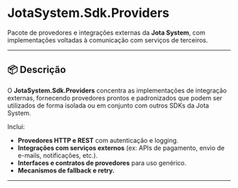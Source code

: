 # JotaSystem.Sdk.Providers

Pacote de provedores e integrações externas da **Jota System**, com implementações voltadas à comunicação com serviços de terceiros.

---

## 📦 Descrição

O **JotaSystem.Sdk.Providers** concentra as implementações de integração externas, fornecendo provedores prontos e padronizados que podem ser utilizados de forma isolada ou em conjunto com outros SDKs da Jota System.

Inclui:
- **Provedores HTTP e REST** com autenticação e logging.
- **Integrações com serviços externos** (ex: APIs de pagamento, envio de e-mails, notificações, etc.).
- **Interfaces e contratos de provedores** para uso genérico.
- **Mecanismos de fallback e retry.**

---
